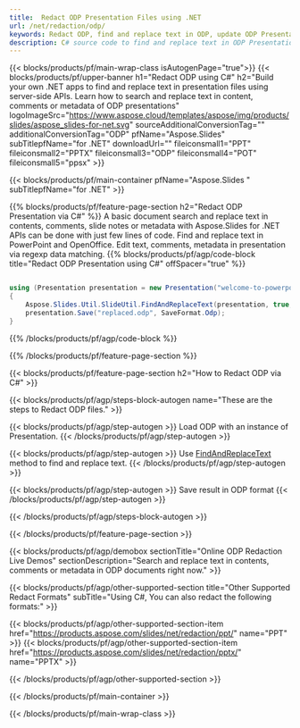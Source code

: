 ```yaml
---
title:  Redact ODP Presentation Files using .NET
url: /net/redaction/odp/
keywords: Redact ODP, find and replace text in ODP, update ODP Presentation
description: C# source code to find and replace text in ODP Presentation.
---
```


{{< blocks/products/pf/main-wrap-class isAutogenPage="true">}}
{{< blocks/products/pf/upper-banner h1="Redact ODP using C#" h2="Build your own .NET apps to find and replace text in presentation files using server-side APIs. Learn how to search and replace text in content, comments or metadata of ODP presentations" logoImageSrc="https://www.aspose.cloud/templates/aspose/img/products/slides/aspose_slides-for-net.svg" sourceAdditionalConversionTag="" additionalConversionTag="ODP" pfName="Aspose.Slides" subTitlepfName="for .NET" downloadUrl="" fileiconsmall1="PPT" fileiconsmall2="PPTX" fileiconsmall3="ODP" fileiconsmall4="POT" fileiconsmall5="ppsx" >}}

{{< blocks/products/pf/main-container pfName="Aspose.Slides " subTitlepfName="for .NET" >}}

{{% blocks/products/pf/feature-page-section  h2="Redact ODP Presentation via C#" %}}
A basic document search and replace text in contents, comments, slide notes or metadata with Aspose.Slides for .NET APIs can be done with just few lines of code. Find and replace text in PowerPoint and OpenOffice. Edit text, comments, metadata in presentation via regexp data matching.
{{% blocks/products/pf/agp/code-block title="Redact ODP Presentation using C#" offSpacer="true" %}}

```cs

using (Presentation presentation = new Presentation("welcome-to-powerpoint.odp"))
{
    Aspose.Slides.Util.SlideUtil.FindAndReplaceText(presentation, true, "PowerPoint", "Aspose.Slides", null);
    presentation.Save("replaced.odp", SaveFormat.Odp);
}
```

{{% /blocks/products/pf/agp/code-block %}}

{{% /blocks/products/pf/feature-page-section %}}

{{< blocks/products/pf/feature-page-section  h2="How to Redact ODP via C#" >}}

{{< blocks/products/pf/agp/steps-block-autogen name="These are the steps to Redact ODP files." >}}

{{< blocks/products/pf/agp/step-autogen >}}
Load ODP with an instance of Presentation.
{{< /blocks/products/pf/agp/step-autogen >}}

{{< blocks/products/pf/agp/step-autogen >}}
Use [FindAndReplaceText](https://reference.aspose.com/slides/net/aspose.slides.util/slideutil/findandreplacetext/) method to find and replace text.
{{< /blocks/products/pf/agp/step-autogen >}}

{{< blocks/products/pf/agp/step-autogen >}}
Save result in ODP format
{{< /blocks/products/pf/agp/step-autogen >}}

{{< /blocks/products/pf/agp/steps-block-autogen >}}

{{< /blocks/products/pf/feature-page-section >}}

{{< blocks/products/pf/agp/demobox sectionTitle="Online ODP Redaction Live Demos" sectionDescription="Search and replace text in contents, comments or metadata in ODP documents right now." >}}

{{< blocks/products/pf/agp/other-supported-section title="Other Supported Redact Formats" subTitle="Using C#, You can also redact the following formats:" >}}

{{< blocks/products/pf/agp/other-supported-section-item href="https://products.aspose.com/slides/net/redaction/ppt/" name="PPT" >}}
{{< blocks/products/pf/agp/other-supported-section-item href="https://products.aspose.com/slides/net/redaction/pptx/" name="PPTX" >}}


{{< /blocks/products/pf/agp/other-supported-section >}}

{{< /blocks/products/pf/main-container >}}
    
{{< /blocks/products/pf/main-wrap-class >}}